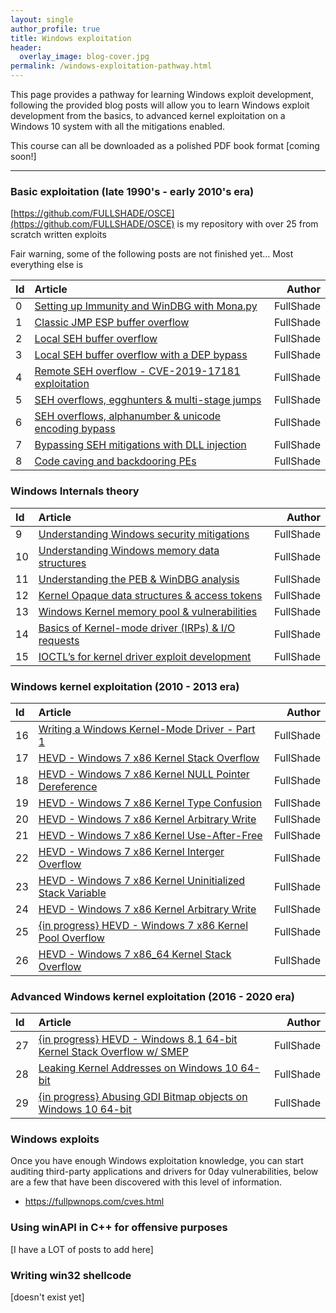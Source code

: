 ```yaml
---
layout: single
author_profile: true
title: Windows exploitation
header:
  overlay_image: blog-cover.jpg
permalink: /windows-exploitation-pathway.html
---
```


This page provides a pathway for learning Windows exploit development, following the provided blog posts will allow you to learn Windows exploit development from the basics, to advanced kernel exploitation on a Windows 10 system with all the mitigations enabled.

This course can all be downloaded as a polished PDF book format [coming soon!]

----

### Basic exploitation (late 1990's - early 2010's era)

[https://github.com/FULLSHADE/OSCE](https://github.com/FULLSHADE/OSCE) is my repository with over 25 from scratch written exploits

Fair warning, some of the following posts are not finished yet... Most everything else is 

| Id | Article | Author  |
|:---|:--------|--------:|
| 0 | [Setting up Immunity and WinDBG with Mona.py](https://fullpwnops.com/immunity-windbg-mona/) | FullShade |
| 1 | [Classic JMP ESP buffer overflow](https://fullpwnops.com/vulnserver-trun/) | FullShade |
| 2 | [Local SEH buffer overflow](https://fullpwnops.com/local-seh-overflow/) | FullShade |
| 3 | [Local SEH buffer overflow with a DEP bypass]() | FullShade |
| 4 | [Remote SEH overflow - CVE-2019-17181 exploitation](https://fullpwnops.com/CVE-2019-17181-intrasrv-writeup/) | FullShade |
| 5 | [SEH overflows, egghunters & multi-stage jumps]() | FullShade |
| 6 | [SEH overflows, alphanumber & unicode encoding bypass]() | FullShade |
| 7 | [Bypassing SEH mitigations with DLL injection](https://fullpwnops.com/nullbytebypass/) | FullShade |
| 8 | [Code caving and backdooring PEs](https://fullpwnops.com/code-caving/) | FullShade |

### Windows Internals theory 

| Id | Article | Author  |
|:---|:--------|--------:|
| 9 | [Understanding Windows security mitigations](https://fullpwnops.com/Understanding-Exploit-mitigations/) | FullShade |
| 10 | [Understanding Windows memory data structures](https://fullpwnops.com/Stack-heaps-memory/) | FullShade |
| 11 | [Understanding the PEB & WinDBG analysis](https://fullpwnops.com/PEB-analysis-exploitation/) | FullShade |
| 12 | [Kernel Opaque data structures & access tokens](https://fullpwnops.com/token-manipulation-privs/) | FullShade |
| 13 | [Windows Kernel memory pool & vulnerabilities](https://fullpwnops.com/Windows-pool-and-vulns/) | FullShade |
| 14 | [Basics of Kernel-mode driver (IRPs) & I/O requests](https://fullpwnops.com/io-requests-basics/) | FullShade |
| 15 | [IOCTL’s for kernel driver exploit development](https://fullpwnops.com/IOCTL-kernel-drivers/) | FullShade |

### Windows kernel exploitation (2010 - 2013 era)

| Id | Article | Author  |
|:---|:--------|--------:|
| 16 | [Writing a Windows Kernel-Mode Driver - Part 1](https://fullpwnops.com/kernel-driver1/) | FullShade |
| 17 | [HEVD - Windows 7 x86 Kernel Stack Overflow](https://fullpwnops.com/HEVD-kernel-overflow/) | FullShade |
| 18 | [HEVD - Windows 7 x86 Kernel NULL Pointer Dereference](https://fullpwnops.com/HEVD_null-pointer/) | FullShade |
| 19 | [HEVD - Windows 7 x86 Kernel Type Confusion](https://fullpwnops.com/HEVD-typeconfusion/) | FullShade |
| 20 | [HEVD - Windows 7 x86 Kernel Arbitrary Write](https://fullpwnops.com/HEVD-arbitraryoverwrite/) | FullShade |
| 21 | [HEVD - Windows 7 x86 Kernel Use-After-Free](https://fullpwnops.com/HEVD-arbitraryoverwrite/) | FullShade |
| 22 | [HEVD - Windows 7 x86 Kernel Interger Overflow](https://fullpwnops.com/HEVD-arbitraryoverwrite/) | FullShade |
| 23 | [HEVD - Windows 7 x86 Kernel Uninitialized Stack Variable](https://fullpwnops.com/HEVD-arbitraryoverwrite/) | FullShade |
| 24 | [HEVD - Windows 7 x86 Kernel Arbitrary Write](https://fullpwnops.com/HEVD-arbitraryoverwrite/) | FullShade |
| 25 | [{in progress} HEVD - Windows 7 x86 Kernel Pool Overflow](https://fullpwnops.com/HEVD-pool-overflow/) | FullShade |
| 26 | [HEVD - Windows 7 x86_64 Kernel Stack Overflow](https://fullpwnops.com/HEVD-kernel-overflow/) | FullShade |


### Advanced Windows kernel exploitation (2016 - 2020 era)

| Id | Article | Author  |
|:---|:--------|--------:|
| 27 | [{in progress} HEVD - Windows 8.1 64-bit Kernel Stack Overflow w/ SMEP](https://fullpwnops.com/HEVD-stack-smep/) | FullShade |
| 28 | [Leaking Kernel Addresses on Windows 10 64-bit](https://fullpwnops.com/Windows-10-kaslr-infoleak/) | FullShade |
| 29 | [{in progress} Abusing GDI Bitmap objects on Windows 10 64-bit](https://fullpwnops.com/gdi-exploitation/) | FullShade |

### Windows exploits

Once you have enough Windows exploitation knowledge, you can start auditing third-party applications and drivers for 0day vulnerabilities, below are a few that have been discovered with this level of information.

- https://fullpwnops.com/cves.html

### Using winAPI in C++ for offensive purposes

[I have a LOT of posts to add here]

### Writing win32 shellcode

[doesn't exist yet]
